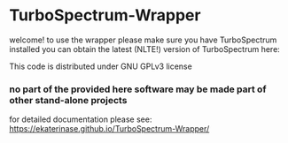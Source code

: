 # TurboSpectrum-Wrapper
welcome!
to use the wrapper please make sure you have TurboSpectrum installed
you can obtain the latest (NLTE!) version of TurboSpectrum here:

This code is distributed under GNU GPLv3 license
### no part of the provided here software may be made part of other stand-alone projects

for detailed documentation please see:
https://ekaterinase.github.io/TurboSpectrum-Wrapper/

